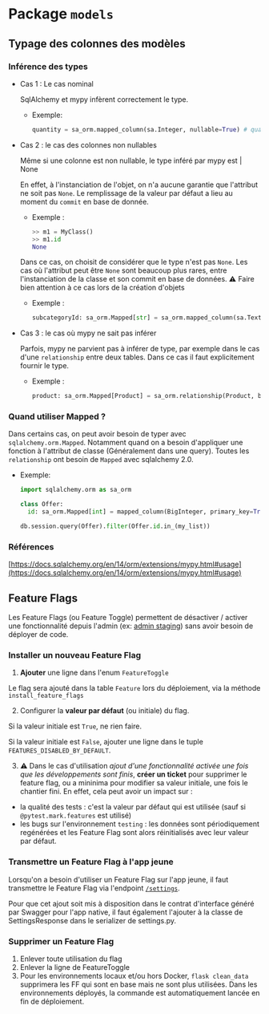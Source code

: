 # Package `models`

## Typage des colonnes des modèles

### Inférence des types

- Cas 1 : Le cas nominal

  SqlAlchemy et mypy infèrent correctement le type.

  - Exemple:
    ```python
    quantity = sa_orm.mapped_column(sa.Integer, nullable=True) # quantity est de type int | None
    ```

- Cas 2 : le cas des colonnes non nullables

  Même si une colonne est non nullable, le type inféré par mypy est <python type> | None

  En effet, à l'instanciation de l'objet, on n'a aucune garantie que l'attribut ne soit pas `None`.
  Le remplissage de la valeur par défaut a lieu au moment du `commit` en base de donnée.

  - Exemple :
    ```python
    >> m1 = MyClass()
    >> m1.id
    None
    ```

  Dans ce cas, on choisit de considérer que le type n'est pas `None`. Les cas où l'attribut peut être `None` sont beaucoup plus rares, entre
  l'instanciation de la classe et son commit en base de données.
  :warning: Faire bien attention à ce cas lors de la création d'objets

  - Exemple :
    ```python
    subcategoryId: sa_orm.Mapped[str] = sa_orm.mapped_column(sa.Text, nullable=False) # subcategoryId est de type str
    ```

- Cas 3 : le cas où mypy ne sait pas inférer

  Parfois, mypy ne parvient pas à inférer de type, par exemple dans le cas d'une `relationship` entre deux tables.
  Dans ce cas il faut explicitement fournir le type.

  - Exemple :
    ```python
    product: sa_orm.Mapped[Product] = sa_orm.relationship(Product, back_populates="offers") # product est de type Product
    ```

### Quand utiliser Mapped ?

Dans certains cas, on peut avoir besoin de typer avec `sqlalchemy.orm.Mapped`.
Notamment quand on a besoin d'appliquer une fonction à l'attribut de classe (Généralement dans une query).
Toutes les `relationship` ont besoin de `Mapped` avec sqlalchemy 2.0.

- Exemple:

  ```python
  import sqlalchemy.orm as sa_orm

  class Offer:
    id: sa_orm.Mapped[int] = mapped_column(BigInteger, primary_key=True, autoincrement=True)

  db.session.query(Offer).filter(Offer.id.in_(my_list))
  ```

### Références

[https://docs.sqlalchemy.org/en/14/orm/extensions/mypy.html#usage](https://docs.sqlalchemy.org/en/14/orm/extensions/mypy.html#usage)

## Feature Flags

Les Feature Flags (ou Feature Toggle) permettent de désactiver / activer une fonctionnalité depuis l'admin (ex: [admin staging](https://backoffice.staging.passculture.team/admin/feature-flipping)) sans avoir besoin de déployer de code.

### Installer un nouveau Feature Flag

1. **Ajouter** une ligne dans l'enum `FeatureToggle`

Le flag sera ajouté dans la table `Feature` lors du déploiement, via la méthode `install_feature_flags`

2. Configurer la **valeur par défaut** (ou initiale) du flag.

Si la valeur initiale est `True`, ne rien faire.

Si la valeur initiale est `False`, ajouter une ligne dans le tuple `FEATURES_DISABLED_BY_DEFAULT`.

3. ⚠️ Dans le cas d'utilisation _ajout d'une fonctionnalité activée une fois que les développements sont finis_, **créer un ticket** pour supprimer le feature flag, ou a mininima pour modifier sa valeur initiale, une fois le chantier fini. En effet, cela peut avoir un impact sur :

- la qualité des tests : c'est la valeur par défaut qui est utilisée (sauf si `@pytest.mark.features` est utilisé)
- les bugs sur l'environnement `testing` : les données sont périodiquement regénérées et les Feature Flag sont alors réinitialisés avec leur valeur par défaut.

### Transmettre un Feature Flag à l'app jeune

Lorsqu'on a besoin d'utiliser un Feature Flag sur l'app jeune, il faut transmettre le Feature Flag via l'endpoint [`/settings`](https://github.com/pass-culture/pass-culture-main/blob/d4eeed54c82aa616f10473198518b636c8e19d3c/api/tests/routes/native/v1/settings_test.py#L24).

Pour que cet ajout soit mis à disposition dans le contrat d'interface généré par Swagger pour l'app native, il faut également l'ajouter à la classe de SettingsResponse dans le serializer de settings.py.

### Supprimer un Feature Flag

1. Enlever toute utilisation du flag
2. Enlever la ligne de FeatureToggle
3. Pour les environnements locaux et/ou hors Docker, `flask clean_data` supprimera les FF qui sont en base mais ne sont plus utilisées. Dans les environnements déployés, la commande est automatiquement lancée en fin de déploiement.